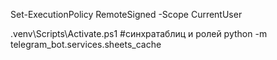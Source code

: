 Set-ExecutionPolicy RemoteSigned -Scope CurrentUser

.venv\Scripts\Activate.ps1
#синхратаблиц и ролей
python -m telegram_bot.services.sheets_cache
